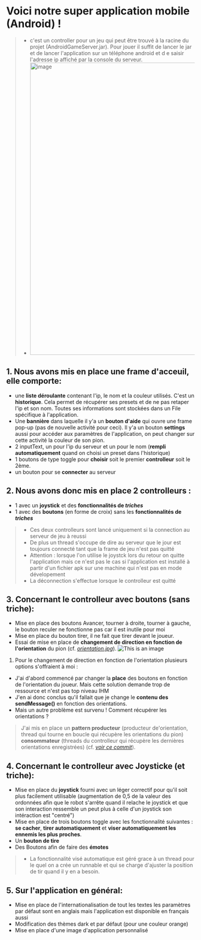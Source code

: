 # Voici notre super application mobile (Android) !

>- c'est un controller pour un jeu qui peut être trouvé à la racine du projet (AndroidGameServer.jar). Pour jouer il suffit de lancer le jar et de lancer l'application sur un téléphone android et d e saisir l'adresse ip affiché par la console du serveur.
>- <img width="780" alt="image" src="https://user-images.githubusercontent.com/118441536/224474496-f2af0011-d3c2-49cb-aa0d-0ee8eadd3f25.png">

## 1. Nous avons mis en place une **frame d'acceuil**, elle comporte:
+ une **liste déroulante** contenant l'ip, le nom et la couleur utilisés. C'est un **historique**. Cela permet de récupérer ses presets et de ne pas retaper l'ip et son nom. Toutes ses informations sont stockées dans un File spécifique à l'application.
+ Une **bannière** dans laquelle il y'a un **bouton d'aide** qui ouvre une frame pop-up (pas de nouvelle activité pour ceci). Il y'a un bouton **settings** aussi pour accéder aux paramètres de l'application, on peut changer sur cette activité la couleur de son pion.
+ 2 inputText, un pour l'ip du serveur et un pour le nom (**rempli automatiquement** quand on choisi un preset dans l'historique)
+ 1 boutons de type toggle pour **choisir** soit le premier **controlleur** soit le 2ème.
+ un bouton pour se **connecter** au serveur
    

## 2. Nous avons donc mis en place 2 **controlleurs** :
+ 1 avec un **joystick** et des **fonctionnalités de _triches_**
+ 1 avec des **boutons** (en forme de croix) sans les **fonctionnalités de _triches_**
>- Ces deux controlleurs sont lancé uniquement si la connection au serveur de jeu à reussi
>- De plus un thread s'occupe de dire au serveur que le jour est toujours connecté tant que la frame de jeu n'est pas quitté
>- Attention : lorsque l'on utilise le joystck lors du retour on quitte l'application mais ce n'est pas le cas si l'application est installé à partir d'un fichier apk sur une machine qui n'est pas en mode dévelopement
>- La déconnection s'effectue lorsque le controlleur est quitté


## 3. Concernant le **controlleur avec boutons** (sans triche):
+ Mise en place des boutons Avancer, tourner à droite, tourner à gauche, le bouton reculer ne fonctionne pas car il est inutile pour moi
+ Mise en place du bouton tirer, il ne fait que tirer devant le joueur.
+ Essai de mise en place de **changement de direction en fonction de l'orientation** du pion (cf. [_orientation.jpg_](https://gitlab.iut-valence.fr/duratm/duratfarretandroid/-/blob/master/orientation.jpg)). ![This is an image](https://gitlab.iut-valence.fr/duratm/duratfarretandroid/-/raw/master/orientation.jpg)


1. Pour le changement de direction en fonction de l'orientation plusieurs options s'offraient à moi :
- J'ai d'abord commencé par changer la **place** des boutons en fonction de l'orientation du joueur. Mais cette solution demande trop de ressource et n'est pas top niveau IHM
- J'en ai donc conclus qu'il fallait que je change le **contenu des sendMessage()** en fonction des orientations.
- Mais un autre problème est survenu ! Comment récupérer les orientations ? 
> J'ai mis en place un **pattern producteur** (producteur de'orientation, thread qui tourne en boucle qui récupère les orientations du pion) **consommateur** (threads du controlleur qui récupère les dernières orientations enregistrées) (cf. [_voir ce commit_](https://gitlab.iut-valence.fr/duratm/duratfarretandroid/-/commit/9ae16f59ab88248182c0c7e17f887097c6414cbe)).

## 4. Concernant le **controlleur avec Joysticke** (et triche):
+ Mise en place du **joystick** fourni avec un léger correctif pour qu'il soit plus facilement utilisable (augmentation de 0,5 de la valeur des ordonnées afin que le robot s'arrête quand il relache le joystick et que son interaction ressemble un peut plus à celle d'un joystick son intéraction est "centré")
+ Mise en place de trois boutons toggle avec les fonctionnalité suivantes : **se cacher**, **tirer automatiquement** et **viser automatiquement les ennemis les plus proches**.
+ Un **bouton de tire**
+ Des Boutons afin de faire des **émotes**
>- La fonctionnalité visé automatique est géré grace à un thread pour le quel on a crée un runnable et qui se charge d'ajuster la position de tir quand il y en a besoin.    

## 5. Sur l'application en général:
+ Mise en place de l'internationalisation de tout les textes les paramètres par défaut sont en anglais mais l'application est disponible en français aussi
+ Modification des thèmes dark et par défaut (pour une couleur orange)
+ Mise en place d'une image d'application personnalisé 
